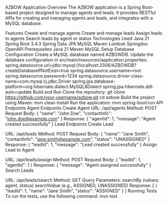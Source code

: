 AZBOW Application
Overview
The AZBOW application is a Spring Boot-based project designed to manage agents and leads. It provides RESTful APIs for creating and managing agents and leads, and integrates with a MySQL database.


Features
Create and manage agents
Create and manage leads
Assign leads to agents
Search leads by agent or status
Technologies Used
Java 21
Spring Boot 3.4.3
Spring Data JPA
MySQL
Maven
Lombok
Springdoc OpenAPI
Prerequisites
Java 21
Maven
MySQL
Setup
Database Configuration
Create a MySQL database named AZBOWDB.
Update the database configuration in src/main/resources/application.properties:
spring.datasource.url=jdbc:mysql://localhost:3306/AZBOWDB?createDatabaseIfNotExist=true
spring.datasource.username=root
spring.datasource.password=1234
spring.datasource.driver-class-name=com.mysql.cj.jdbc.Driver
spring.jpa.database-platform=org.hibernate.dialect.MySQL8Dialect
spring.jpa.hibernate.ddl-auto=update
Build and Run
Clone the repository:
git clone https://github.com/your-username/azbow.git
cd azbow
Build the project using Maven:
mvn clean install
Run the application:
mvn spring-boot:run
API Endpoints
Agent Endpoints
Create Agent
URL: /api/agents
Method: POST
Request Body:
{
    "name": "John Doe",
    "contactInfo": "john.doe@example.com"
}
Response:
{
    "agentId": 1,
    "message": "Agent created successfully"
}
Lead Endpoints
Create Lead


URL: /api/leads
Method: POST
Request Body:
{
    "name": "Jane Smith",
    "contactInfo": "jane.smith@example.com",
    "status": "UNASSIGNED"
}
Response:
{
    "leadId": 1,
    "message": "Lead created successfully"
}
Assign Lead to Agent


URL: /api/leads/assign
Method: POST
Request Body:
{
    "leadId": 1,
    "agentId": 1
}
Response:
{
    "message": "Agent assigned successfully"
}
Search Leads


URL: /api/leads/search
Method: GET
Query Parameters:
searchBy (values: agent, status)
searchValue (e.g., ASSIGNED, UNASSIGNED)
Response:
[
    {
        "leadId": 1,
        "name": "Jane Smith",
        "status": "ASSIGNED"
    }
]
Running Tests
To run the tests, use the following command:
mvn test
